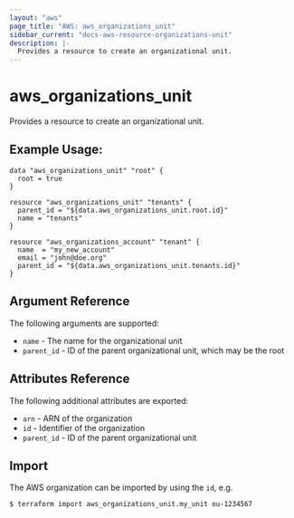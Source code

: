 ```yaml
---
layout: "aws"
page_title: "AWS: aws_organizations_unit"
sidebar_current: "docs-aws-resource-organizations-unit"
description: |-
  Provides a resource to create an organizational unit.
---
```


# aws_organizations_unit

Provides a resource to create an organizational unit.

## Example Usage:

```hcl
data "aws_organizations_unit" "root" {
  root = true
}

resource "aws_organizations_unit" "tenants" {
  parent_id = "${data.aws_organizations_unit.root.id}"
  name = "tenants"
}

resource "aws_organizations_account" "tenant" {
  name  = "my_new_account"
  email = "john@doe.org"
  parent_id = "${data.aws_organizations_unit.tenants.id}"
}
```

## Argument Reference

The following arguments are supported:

* `name` - The name for the organizational unit
* `parent_id` - ID of the parent organizational unit, which may be the root

## Attributes Reference

The following additional attributes are exported:

* `arn` - ARN of the organization
* `id` - Identifier of the organization
* `parent_id` - ID of the parent organizational unit

## Import

The AWS organization can be imported by using the `id`, e.g.

```
$ terraform import aws_organizations_unit.my_unit ou-1234567
```
